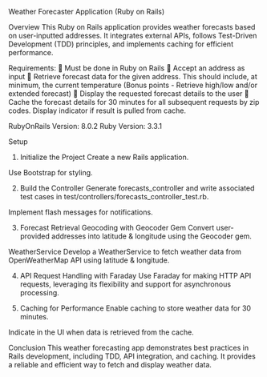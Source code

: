 Weather Forecaster Application (Ruby on Rails)

Overview
This Ruby on Rails application provides weather forecasts based on user-inputted addresses. It integrates external APIs, follows Test-Driven Development (TDD) principles, and implements caching for efficient performance.

Requirements:
 Must be done in Ruby on Rails
 Accept an address as input
 Retrieve forecast data for the given address. This should include, at minimum, the
current temperature (Bonus points - Retrieve high/low and/or extended forecast)
 Display the requested forecast details to the user
 Cache the forecast details for 30 minutes for all subsequent requests by zip codes.
Display indicator if result is pulled from cache.

RubyOnRails Version: 8.0.2
Ruby Version: 3.3.1

Setup
1. Initialize the Project
Create a new Rails application.

Use Bootstrap for styling.

2. Build the Controller
Generate forecasts_controller and write associated test cases in
test/controllers/forecasts_controller_test.rb.

Implement flash messages for notifications.

3. Forecast Retrieval
Geocoding with Geocoder Gem
Convert user-provided addresses into latitude & longitude using the Geocoder gem.

WeatherService
Develop a WeatherService to fetch weather data from OpenWeatherMap API using latitude & longitude.

4. API Request Handling with Faraday
Use Faraday for making HTTP API requests, leveraging its flexibility and support for asynchronous processing.

5. Caching for Performance
Enable caching to store weather data for 30 minutes.

Indicate in the UI when data is retrieved from the cache.

Conclusion
This weather forecasting app demonstrates best practices in Rails development, including TDD, API integration, and caching. It provides a reliable and efficient way to fetch and display weather data.